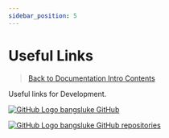 ```yaml
---
sidebar_position: 5
---
```


# Useful Links

> [Back to Documentation Intro Contents](/DocumentationIntro.md)

Useful links for Development.

<a href="https://github.com/bangsluke" target="_blank"><img src="https://i.imgur.com/zD0C9oF.png" alt="GitHub Logo"></img> bangsluke GitHub</a>

<p> </p>

<a href="https://github.com/bangsluke?tab=repositories" target="_blank"><img src="https://i.imgur.com/zD0C9oF.png" alt="GitHub Logo"></img> bangsluke GitHub repositories</a>
